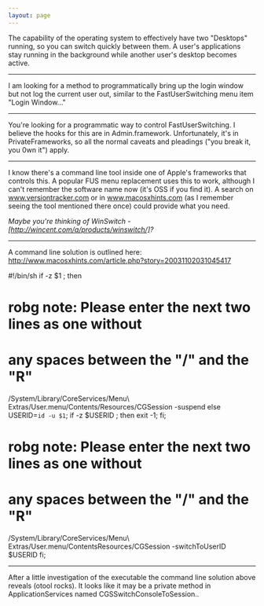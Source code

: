```yaml
---
layout: page
---
```


The capability of the operating system to effectively have two "Desktops" running, so you can switch quickly between them. A user's applications stay running in the background while another user's desktop becomes active.

----

I am looking for a method to programmatically bring up the login window but not log the current user out, similar to the FastUserSwitching menu item "Login Window..."

----

You're looking for a programmatic way to control FastUserSwitching. I believe the hooks for this are in Admin.framework. Unfortunately, it's in PrivateFrameworks, so all the normal caveats and pleadings ("you break it, you 0wn it") apply.

----

I know there's a command line tool inside one of Apple's frameworks that controls this. A popular FUS menu replacement uses this to work, although I can't remember the software name now (it's OSS if you find it). A search on www.versiontracker.com or in www.macosxhints.com (as I remember seeing the tool mentioned there once) could provide what you need.

*Maybe you're thinking of WinSwitch - [http://wincent.com/a/products/winswitch/]?*

----

A command line solution is outlined here: http://www.macosxhints.com/article.php?story=20031102031045417

    
#!/bin/sh
if  -z $1 ; then
  # robg note: Please enter the next two lines as one without
  # any spaces between the "/" and the "R"
  /System/Library/CoreServices/Menu\ Extras/User.menu/Contents/Resources/CGSession -suspend
else
  USERID=`id -u $1`;
  if  -z $USERID ; then
    exit -1;
  fi;
  # robg note: Please enter the next two lines as one without
  # any spaces between the "/" and the "R"
  /System/Library/CoreServices/Menu\ Extras/User.menu/ContentsResources/CGSession -switchToUserID $USERID
fi;


----

After a little investigation of the executable the command line solution above reveals (otool rocks). It looks like it may be a private method in ApplicationServices named CGSSwitchConsoleToSession..
